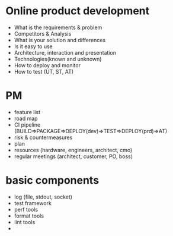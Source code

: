 # Online product development

- What is the requirements & problem
- Competitors & Analysis
- What is your solution and differences
- Is it easy to use
- Architecture, interaction and presentation
- Technologies(known and unknown)
- How to deploy and monitor
- How to test (UT, ST, AT)

# PM

- feature list
- road map
- CI pipeline (BUILD=>PACKAGE=>DEPLOY(dev)=>TEST=>DEPLOY(prd)=>AT)
- risk & countermeasures
- plan
- resources (hardware, engineers, architect, cmo)
- regular meetings (architect, customer, PO, boss)

# basic components

- log (file, stdout, socket)
- test framework
- perf tools
- format tools
- lint tools
- 